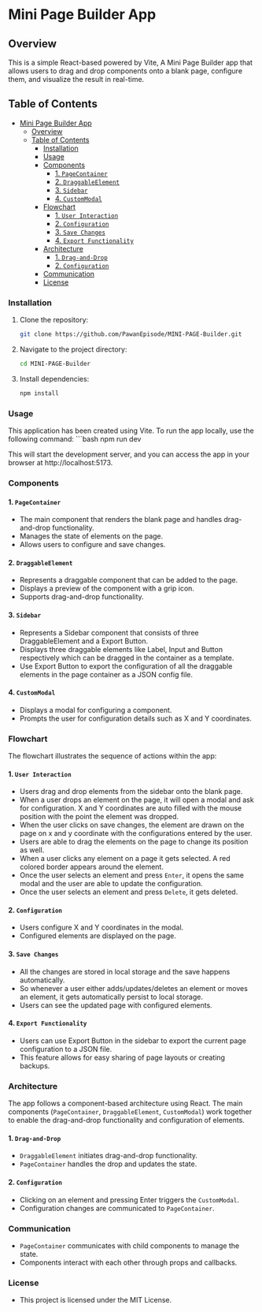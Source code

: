 # Mini Page Builder App

## Overview

This is a simple React-based powered by Vite, A Mini Page Builder app that allows users to drag and drop components onto a blank page, configure them, and visualize the result in real-time.

## Table of Contents

- [Mini Page Builder App](#mini-page-builder-app)
  - [Overview](#overview)
  - [Table of Contents](#table-of-contents)
    - [Installation](#installation)
    - [Usage](#usage)
    - [Components](#components)
      - [1. `PageContainer`](#1-pagecontainer)
      - [2. `DraggableElement`](#2-draggableelement)
      - [3. `Sidebar`](#3-sidebar)
      - [4. `CustomModal`](#4-custommodal)
    - [Flowchart](#flowchart)
      - [1. `User Interaction`](#1-user-interaction)
      - [2. `Configuration`](#2-configuration)
      - [3. `Save Changes`](#3-save-changes)
      - [4. `Export Functionality`](#4-export-functionality)
    - [Architecture](#architecture)
      - [1. `Drag-and-Drop`](#1-drag-and-drop)
      - [2. `Configuration`](#2-configuration-1)
    - [Communication](#communication)
    - [License](#license)
### Installation

1. Clone the repository:

   ```bash
   git clone https://github.com/PawanEpisode/MINI-PAGE-Builder.git

2. Navigate to the project directory:
    ```bash
   cd MINI-PAGE-Builder

3. Install dependencies:
    ```bash
    npm install

### Usage
This application has been created using Vite.
To run the app locally, use the following command:
    ```bash
    npm run dev

This will start the development server, and you can access the app in your browser at http://localhost:5173.


### Components
#### 1. `PageContainer`
* The main component that renders the blank page and handles drag-and-drop functionality.
* Manages the state of elements on the page.
* Allows users to configure and save changes.

#### 2. `DraggableElement`
* Represents a draggable component that can be added to the page.
* Displays a preview of the component with a grip icon.
* Supports drag-and-drop functionality.

#### 3. `Sidebar`
* Represents a Sidebar component that consists of three DraggableElement and a Export Button.
* Displays three draggable elements like Label, Input and Button respectively which can be dragged in the container as a template.
* Use Export Button to export the configuration of all the draggable elements in the page container as a JSON config file.

#### 4. `CustomModal`
* Displays a modal for configuring a component.
* Prompts the user for configuration details such as X and Y coordinates.


### Flowchart
The flowchart illustrates the sequence of actions within the app:

#### 1. `User Interaction`
* Users drag and drop elements from the sidebar onto the blank page. 
* When a user drops an element on the page, it will open a modal and ask for configuration. X and Y coordinates are auto filled with the mouse position with the point the element was dropped.
* When the user clicks on save changes, the element are drawn
on the page on x and y coordinate with the configurations entered by the user.
* Users are able to drag the elements on the page to change its position as well.
* When a user clicks any element on a page it gets selected. A red colored border appears around the element.
* Once the user selects an element and press `Enter`, it opens the same modal and the user are able to update the configuration.
* Once the user selects an element and press `Delete`, it gets
deleted.

#### 2. `Configuration`
* Users configure X and Y coordinates in the modal.
* Configured elements are displayed on the page.

#### 3. `Save Changes`
* All the changes are stored in local storage and the save happens automatically.
* So whenever a user either adds/updates/deletes an element or moves an element, it gets automatically persist to local storage.
* Users can see the updated page with configured elements.

#### 4. `Export Functionality`
* Users can use Export Button in the sidebar to export the current page configuration to a JSON file.
* This feature allows for easy sharing of page layouts or creating backups.

### Architecture

The app follows a component-based architecture using React. The main components (`PageContainer`, `DraggableElement`, `CustomModal`) work together to enable the drag-and-drop functionality and configuration of elements.

#### 1. `Drag-and-Drop`
* `DraggableElement` initiates drag-and-drop functionality.
* `PageContainer` handles the drop and updates the state.

#### 2. `Configuration`
* Clicking on an element and pressing Enter triggers the `CustomModal`.
* Configuration changes are communicated to `PageContainer`.

### Communication
* `PageContainer` communicates with child components to manage the state.
* Components interact with each other through props and callbacks.

### License
* This project is licensed under the MIT License.